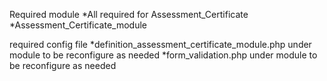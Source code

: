 Required module
*All required for Assessment_Certificate
*Assessment_Certificate_module

required config file
*definition_assessment_certificate_module.php under module to be reconfigure as needed
*form_validation.php under module to be reconfigure as needed